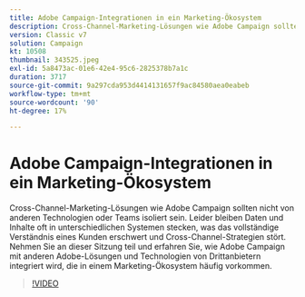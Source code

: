```yaml
---
title: Adobe Campaign-Integrationen in ein Marketing-Ökosystem
description: Cross-Channel-Marketing-Lösungen wie Adobe Campaign sollten nicht von anderen Technologien oder Teams isoliert sein.
version: Classic v7
solution: Campaign
kt: 10508
thumbnail: 343525.jpeg
exl-id: 5a8473ac-01e6-42e4-95c6-2825378b7a1c
duration: 3717
source-git-commit: 9a297cda953d4414131657f9ac84580aea0eabeb
workflow-type: tm+mt
source-wordcount: '90'
ht-degree: 17%

---
```


# Adobe Campaign-Integrationen in ein Marketing-Ökosystem

Cross-Channel-Marketing-Lösungen wie Adobe Campaign sollten nicht von anderen Technologien oder Teams isoliert sein. Leider bleiben Daten und Inhalte oft in unterschiedlichen Systemen stecken, was das vollständige Verständnis eines Kunden erschwert und Cross-Channel-Strategien stört. Nehmen Sie an dieser Sitzung teil und erfahren Sie, wie Adobe Campaign mit anderen Adobe-Lösungen und Technologien von Drittanbietern integriert wird, die in einem Marketing-Ökosystem häufig vorkommen.

>[!VIDEO](https://video.tv.adobe.com/v/343525/?quality=12&learn=on)

